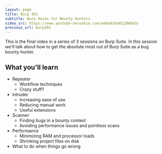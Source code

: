 ```yaml
---
layout: page
title: Burp 301
subtitle: Burp Hacks for Bounty Hunters
video_src: https://www.youtube-nocookie.com/embed/boHIjDHGmIo
previous_url: burp201
---
```


This is the final video in a series of 3 sessions on Burp Suite.  In this session we'll talk about how to get the absolute most out of Burp Suite as a bug bounty hunter.

What you'll learn
-----------------

- Repeater
	- Workflow techniques
	- Crazy stuff?
- Intruder
	- Increasing ease of use
	- Reducing manual work
	- Useful extensions
- Scanner
	- Finding bugs in a bounty context
	- Avoiding performance issues and pointless scans
- Performance
	- Minimizing RAM and processor loads
	- Shrinking project files on disk
- What to do when things go wrong

